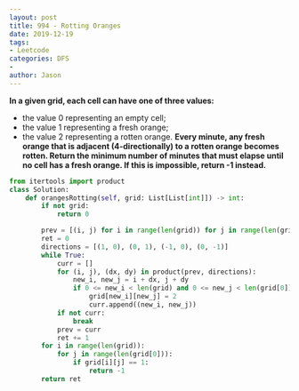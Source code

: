 ```yaml
---
layout: post
title: 994 - Rotting Oranges
date: 2019-12-19
tags:
- Leetcode
categories: DFS
-
author: Jason
---
```

**In a given grid, each cell can have one of three values:**

* the value 0 representing an empty cell;
* the value 1 representing a fresh orange;
* the value 2 representing a rotten orange.
**Every minute, any fresh orange that is adjacent (4-directionally) to a rotten orange becomes rotten. Return the minimum number of minutes that must elapse until no cell has a fresh orange.  If this is impossible, return -1 instead.**

```python
from itertools import product
class Solution:
    def orangesRotting(self, grid: List[List[int]]) -> int:
        if not grid:
            return 0

        prev = [(i, j) for i in range(len(grid)) for j in range(len(grid[0])) if grid[i][j] == 2]
        ret = 0
        directions = [(1, 0), (0, 1), (-1, 0), (0, -1)]
        while True:
            curr = []
            for (i, j), (dx, dy) in product(prev, directions):
                new_i, new_j = i + dx, j + dy
                if 0 <= new_i < len(grid) and 0 <= new_j < len(grid[0]) and grid[new_i][new_j] == 1:
                    grid[new_i][new_j] = 2
                    curr.append((new_i, new_j))
            if not curr:
                break
            prev = curr
            ret += 1
        for i in range(len(grid)):
            for j in range(len(grid[0])):
                if grid[i][j] == 1:
                    return -1
        return ret
```
